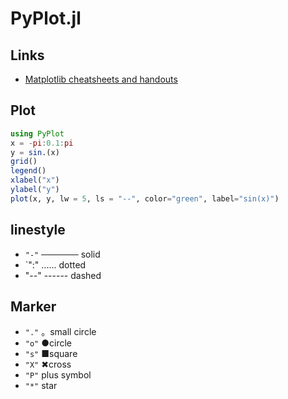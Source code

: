 # PyPlot.jl

## Links
- [Matplotlib cheatsheets and handouts](https://matplotlib.org/cheatsheets/)

## Plot
```julia
using PyPlot
x = -pi:0.1:pi
y = sin.(x)
grid()
legend()
xlabel("x")
ylabel("y")
plot(x, y, lw = 5, ls = "--", color="green", label="sin(x)")
```

## linestyle 
- `"-"` ────── solid
- `":"  ...... dotted
- "--"  ------ dashed

## Marker
- `"."`  。small circle
- `"o"`  ●circle 
- `"s"`  ■square 
- `"X"`  ✖cross 
- `"P"`  plus symbol
- `"*"`  star 
